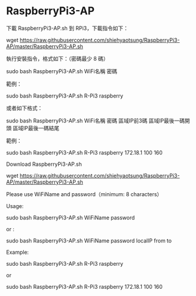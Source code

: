 # RaspberryPi3-AP

下載 RaspberryPi3-AP.sh 到 RPi3，下載指令如下：

wget  https://raw.githubusercontent.com/shiehyaotsung/RaspberryPi3-AP/master/RaspberryPi3-AP.sh

執行安裝指令，格式如下：（密碼最少  8 碼）

sudo  bash RaspberryPi3-AP.sh   WiFi名稱   密碼

範例：

sudo  bash RaspberryPi3-AP.sh   R-Pi3   raspberry

或者如下格式：

sudo  bash RaspberryPi3-AP.sh   WiFi名稱   密碼  區域IP前3碼  區域IP最後一碼開頭  區域IP最後一碼結尾

範例：

sudo  bash RaspberryPi3-AP.sh   R-Pi3   raspberry  172.18.1  100  160


Download RaspberryPi3-AP.sh 

wget  https://raw.githubusercontent.com/shiehyaotsung/RaspberryPi3-AP/master/RaspberryPi3-AP.sh

Please use WiFiName and password（minimum: 8 characters）

Usage:

sudo  bash RaspberryPi3-AP.sh   WiFiName   password

or :

sudo  bash RaspberryPi3-AP.sh   WiFiName   password  localIP  from  to

Example:

sudo  bash RaspberryPi3-AP.sh   R-Pi3   raspberry

or

sudo  bash RaspberryPi3-AP.sh   R-Pi3   raspberry  172.18.1  100  160
